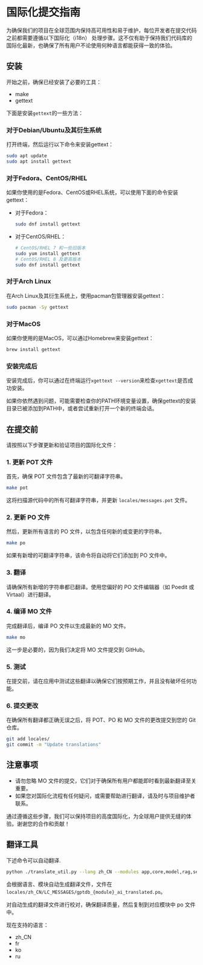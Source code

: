 # 国际化提交指南

为确保我们的项目在全球范围内保持高可用性和易于维护，每位开发者在提交代码之前都需要遵循以下国际化（i18n）
处理步骤。这不仅有助于保持我们代码库的国际化最新，也确保了所有用户不论使用何种语言都能获得一致的体验。

## 安装

开始之前，确保已经安装了必要的工具：
- make
- gettext

下面是安装`gettext`的一些方法：

### 对于Debian/Ubuntu及其衍生系统

打开终端，然后运行以下命令来安装gettext：

```bash
sudo apt update
sudo apt install gettext
```

### 对于Fedora、CentOS/RHEL

如果你使用的是Fedora、CentOS或RHEL系统，可以使用下面的命令安装gettext：

- 对于Fedora：
  ```bash
  sudo dnf install gettext
  ```

- 对于CentOS/RHEL：
  ```bash
  # CentOS/RHEL 7 和一些旧版本
  sudo yum install gettext
  # CentOS/RHEL 8 及更高版本
  sudo dnf install gettext
  ```

### 对于Arch Linux

在Arch Linux及其衍生系统上，使用pacman包管理器安装gettext：

```bash
sudo pacman -Sy gettext
```

### 对于MacOS

如果你使用的是MacOS，可以通过Homebrew来安装gettext：

```bash
brew install gettext
```

### 安装完成后

安装完成后，你可以通过在终端运行`xgettext --version`来检查`xgettext`是否成功安装。

如果你依然遇到问题，可能需要检查你的PATH环境变量设置，确保gettext的安装目录已被添加到PATH中，或者尝试重新打开一个新的终端会话。

## 在提交前

请按照以下步骤更新和验证项目的国际化文件：

### 1. 更新 POT 文件

首先，确保 POT 文件包含了最新的可翻译字符串。

```bash
make pot
```

这将扫描源代码中的所有可翻译字符串，并更新 `locales/messages.pot` 文件。

### 2. 更新 PO 文件

然后，更新所有语言的 PO 文件，以包含任何新的或变更的字符串。

```bash
make po
```

如果有新增的可翻译字符串，该命令将自动将它们添加到 PO 文件中。

### 3. 翻译

请确保所有新增的字符串都已翻译。使用您偏好的 PO 文件编辑器（如 Poedit 或 Virtaal）进行翻译。

### 4. 编译 MO 文件

完成翻译后，编译 PO 文件以生成最新的 MO 文件。

```bash
make mo
```

这一步是必要的，因为我们决定将 MO 文件提交到 GitHub。

### 5. 测试

在提交前，请在应用中测试这些翻译以确保它们按预期工作，并且没有破坏任何功能。

### 6. 提交更改

在确保所有翻译都正确无误之后，将 POT、PO 和 MO 文件的更改提交到您的 Git 仓库。

```bash
git add locales/
git commit -m "Update translations"
```

## 注意事项

- 请勿忽略 MO 文件的提交，它们对于确保所有用户都能即时看到最新翻译至关重要。
- 如果您对国际化流程有任何疑问，或需要帮助进行翻译，请及时与项目维护者联系。

通过遵循这些步骤，我们可以保持项目的高度国际化，为全球用户提供无缝的体验。谢谢您的合作和贡献！


## 翻译工具

下述命令可以自动翻译.
```bash
python ./translate_util.py --lang zh_CN --modules app,core,model,rag,serve,storage,util
```

会根据语言、模块自动生成翻译文件，文件在 `locales/zh_CN/LC_MESSAGES/gptdb_{module}_ai_translated.po`。

对自动生成的翻译文件进行校对，确保翻译质量，然后复制到对应模块中 po 文件中。

现在支持的语言：
- zh_CN
- fr
- ko
- ru